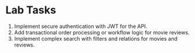 # Lab Tasks
1. Implement secure authentication with JWT for the API.
2. Add transactional order processing or workflow logic for movie reviews.
3. Implement complex search with filters and relations for movies and reviews.
